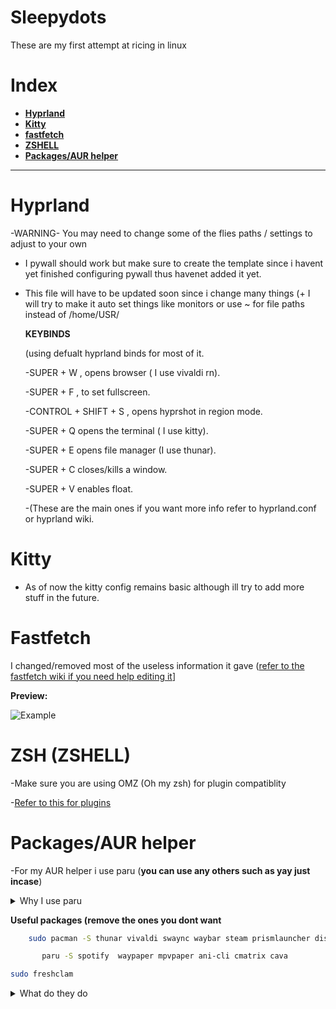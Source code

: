 
# Sleepydots
These are my first attempt at ricing in linux 

# Index 
- [**Hyprland**](https://github.com/Sleepy-Z-z-z/Dotfilesv1?tab=readme-ov-file#hyprlandconf)
- [**Kitty**](https://github.com/Sleepy-Z-z-z/Dotfilesv1?tab=readme-ov-file#kitty)
- [**fastfetch**](https://github.com/Sleepy-Z-z-z/Dotfilesv1?tab=readme-ov-file#fastfetch)
- [**ZSHELL**](https://github.com/Sleepy-Z-z-z/Dotfilesv1?tab=readme-ov-file#zsh-zshell)
- [**Packages/AUR helper**](https://github.com/Sleepy-Z-z-z/Dotfilesv1?tab=readme-ov-file#packagesaur-helper)
--------------------------------------------------------------
#  Hyprland
  -WARNING-
  You may need to change some of the flies paths / settings to adjust to your own
  - I pywall should work but make sure to create the template since i havent yet finished configuring pywall thus havenet added it      yet.
  - This file will have to be updated soon since i change many things (+ I will try to make it auto set things like monitors or use ~ for file paths instead of /home/USR/

    **KEYBINDS**

    (using defualt hyprland binds for most of it.

    -SUPER + W , opens browser ( I use vivaldi rn).
    
    -SUPER + F , to set fullscreen.
    
    -CONTROL + SHIFT + S , opens hyprshot in region mode.
    
    -SUPER + Q opens the terminal ( I use kitty).
    
    -SUPER + E opens file manager (I use thunar).
    
    -SUPER + C closes/kills a window.
    
    -SUPER + V enables float.
    
    -(These are the main ones if you want more info refer to hyprland.conf or hyprland wiki.
    
# Kitty
 - As of now the kitty config remains basic although ill try to add more stuff in the future.

# Fastfetch
 
 I changed/removed most of the useless information it gave ([refer to the fastfetch wiki if you need help editing it](https://github.com/fastfetch-cli/fastfetch/wiki/Configuration)]

**Preview:**
 
 ![Example](https://github.com/user-attachments/assets/81c2863a-ba8b-4de0-ac1f-b12dfdf88219)
# ZSH (ZSHELL)
-Make sure you are using OMZ (Oh my zsh) for plugin compatiblity

-[Refer to this for plugins](https://gist.github.com/n1snt/454b879b8f0b7995740ae04c5fb5b7df)
# Packages/AUR helper
-For my AUR helper i use paru (**you can use any others such as yay just incase**)
<details>
<summary> Why I use paru </summary>
There is 3 main reasons i use paru over yay:

  1. Its written in rust which is apparently faster 

  2. Its tells me more info abt the package (I think yay can do that too but you have to set it up )
  
  3.Paru is just fater to type since its different letters meaning i can just press them all at the same time

   (I just wanted to make a drop down sorry)
   </details>

   **Useful packages (remove the ones you dont want**
   
   ```bash
       sudo pacman -S thunar vivaldi swaync waybar steam prismlauncher discord yazi btop swww mpv wine zsh kitty nvim nwg-look unzip file-roller python-pywal clamav pavucontrol fastfetch
```
```bash
       paru -S spotify  waypaper mpvpaper ani-cli cmatrix cava  
   ```

   ```bash
  sudo freshclam
   ```
<details>
<summary>What do they do</summary>
  
   -thunar = file browser
   
   -vivaldi = browser
   
   -swaync = notification daemon
   
   -waybar = status bar
   
   -steam = steam 
   
   -prismlauncher = minecraft launcher
   
   -discord = messaging app
   
   -yazi = file browser but in terminal
   
   -btop = taskmanager/resource monitor
   
   -swww = wallpaper daemon
   
   -mpv = adds video compatibility
   
   -wine=adds "support" for windows programs
   
   -zsh = shell 
   
   -kitty = terminal simulator
   
   -nvim = text editor
   
   -nwg-look = helps change gtk app themes/icons etc
   
   -unzip = unzips files
   -file-roller = unzips other types of files like .rar .7z etc (+has a gui)
   
   -python-pywal = color theme creator 
   
   -clamav = basically antivirus
   
   -tty-clock = clock
   
   -pavucontrol = audio controls 

   -fastfetch = fastfetch (you can use neofetch if you want)
   
   -spotify = spotify
   
   -spicetify = spotify custumization tool
   
   -waypaper = wallpaper picker + makes things easier to manage and setup
   
   -mpvpaper = video wallpaper (it may cause performance issues)
   
   -ani-cli = watch anime
   
   -cmatix = cool matrix rain effect
   
   -cava = audio visualizer 
   
</details>
   
  
